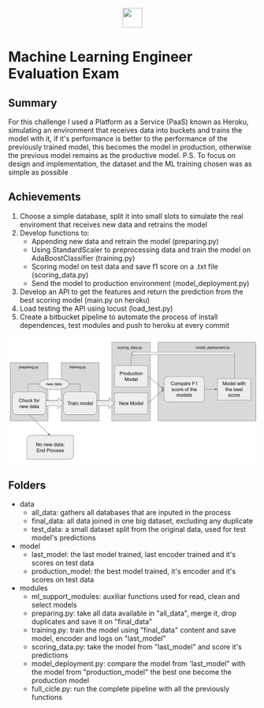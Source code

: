 <p align="center"><img height="40" width="40" src="https://upload.wikimedia.org/wikipedia/en/thumb/2/20/MercadoLibre.svg/1200px-MercadoLibre.svg.png"></p>

# Machine Learning Engineer Evaluation Exam

## Summary

For this challenge I used a Platform as a Service (PaaS) known as Heroku, simulating an environment that receives data into buckets and trains the model with it, if it's performance is better to the performance of the previously trained model, this becomes the model in production, otherwise the previous model remains as the productive model.
P.S. To focus on design and implementation, the dataset and the ML training chosen was as simple as possible
## Achievements
1. Choose a simple database, split it into small slots to simulate the real enviroment that receives new data and retrains the model
2. Develop functions to:
    * Appending new data and retrain the model (preparing.py)
    * Using StandardScaler to preprocessing data and train the model on AdaBoostClassifier (training.py)
    * Scoring model on test data and save f1 score on a .txt file (scoring_data.py)
    * Send the model to production environment (model_deployment.py)
3. Develop an API to get the features and return the prediction from the best scoring model (main.py on heroku)
4. Load testing the API using locust (load_test.py)
5. Create a bitbucket pipeline to automate the process of install dependences, test modules and push to heroku at every commit

![Pipeline](images/full_cicle.png)

## Folders

* data 
    - all_data: gathers all databases that are inputed in the process
    - final_data: all data joined in one big dataset, excluding any duplicate
    - test_data: a small dataset split from the original data, used for test model's predictions
* model
    - last_model: the last model trained, last encoder trained and it's scores on test data
    - production_model: the best model trained, it's encoder and it's scores on test data
* modules
    - ml_support_modules: auxiliar functions used for read, clean and select models
    - preparing.py: take all data available in "all_data", merge it, drop duplicates and save it on "final_data"
    - training.py: train the model using "final_data" content and save model, encoder and logs on "last_model"
    - scoring_data.py: take the model from "last_model" and score it's predictions
    - model_deployment.py: compare the model from 'last_model" with the model from "production_model" the best one become the production model
    - full_cicle.py: run the complete pipeline with all the previously functions

